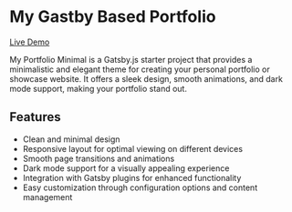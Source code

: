 # My Gastby Based Portfolio

[Live Demo]([https://your-demo-url.com](https://64721fc07840e20be5fe1dfa--cheery-squirrel-1882bf.netlify.app/#mySkills))

My Portfolio Minimal is a Gatsby.js starter project that provides a minimalistic and elegant theme for creating your personal portfolio or showcase website. It offers a sleek design, smooth animations, and dark mode support, making your portfolio stand out.

## Features

- Clean and minimal design
- Responsive layout for optimal viewing on different devices
- Smooth page transitions and animations
- Dark mode support for a visually appealing experience
- Integration with Gatsby plugins for enhanced functionality
- Easy customization through configuration options and content management
